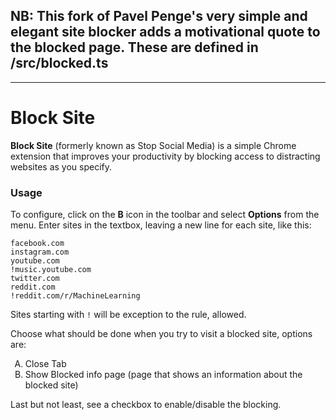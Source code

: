 
## NB: This fork of Pavel Penge's very simple and elegant site blocker adds a motivational quote to the blocked page. These are defined in /src/blocked.ts

----


# Block Site

**Block Site** (formerly known as Stop Social Media) is a simple Chrome extension that improves your productivity by blocking access to distracting websites as you specify.

### Usage

To configure, click on the **B** icon in the toolbar and select **Options** from the menu. Enter sites in the textbox, leaving a new line for each site, like this:

```
facebook.com
instagram.com
youtube.com
!music.youtube.com
twitter.com
reddit.com
!reddit.com/r/MachineLearning
```

Sites starting with `!` will be exception to the rule, allowed.

Choose what should be done when you try to visit a blocked site, options are:
<ol type="A">
<li>Close Tab</li>
<li>Show Blocked info page (page that shows an information about the blocked site)</li>
</ol>

Last but not least, see a checkbox to enable/disable the blocking.
